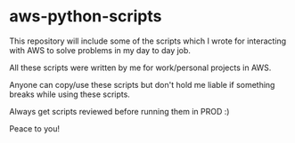 # aws-python-scripts
This repository will include some of the scripts which I wrote for interacting with AWS to solve problems in my day to day job.

All these scripts were written by me for work/personal projects in AWS.

Anyone can copy/use these scripts but don't hold me liable if something breaks while using these scripts.

Always get scripts reviewed before running them in PROD :)

Peace to you!
